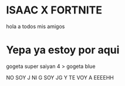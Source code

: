 # ISAAC X FORTNITE
hola a todos mis amigos
# Yepa ya estoy por aqui


gogeta super saiyan 4 > gogeta blue

NO SOY J NI G SOY JG Y TE VOY A EEEEHH